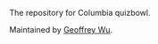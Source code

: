 The repository for Columbia quizbowl.

Maintained by [Geoffrey Wu](https://github.com/geoffrey-wu).

